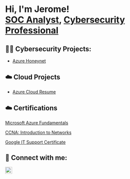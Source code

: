 <h1>Hi, I'm Jerome! <br/><a href="https://github.com/Jeromeweathers">SOC Analyst</a>, <a href="https://www.linkedin.com/in/jerome-weathers/">Cybersecurity Professional</a></h1>

<h2>👨‍💻 Cybersecurity Projects:</h2>

  - [Azure Honeynet](https://github.com/Jeromeweathers/Azure-Honeynet-SOC-with-Real-World-Cyber-Attacks)

<h2>☁️ Cloud Projects</h2>

- [Azure Cloud Resume]()

<h2>☁️ Certifications</h2>

[Microsoft Azure Fundamentals](https://www.credly.com/earner/earned/badge/e64f4e9d-23be-49d8-b0ef-89291106e76d)

[CCNA: Introduction to Networks](https://www.credly.com/earner/earned/badge/3cd3c7ec-50b5-4357-8498-b2a684ae6a26)

[Google IT Support Certificate](https://www.credly.com/earner/earned/badge/98dbec1d-6561-4f20-be1c-ddef536fd197)

<h2> 🤳 Connect with me:</h2>


[<img align="left" alt="Jerome-weathers | LinkedIn" width="22px" src="https://cdn.jsdelivr.net/npm/simple-icons@v3/icons/linkedin.svg" />][linkedin]

[linkedin]: https://linkedin.com/in/jerome-weathers
